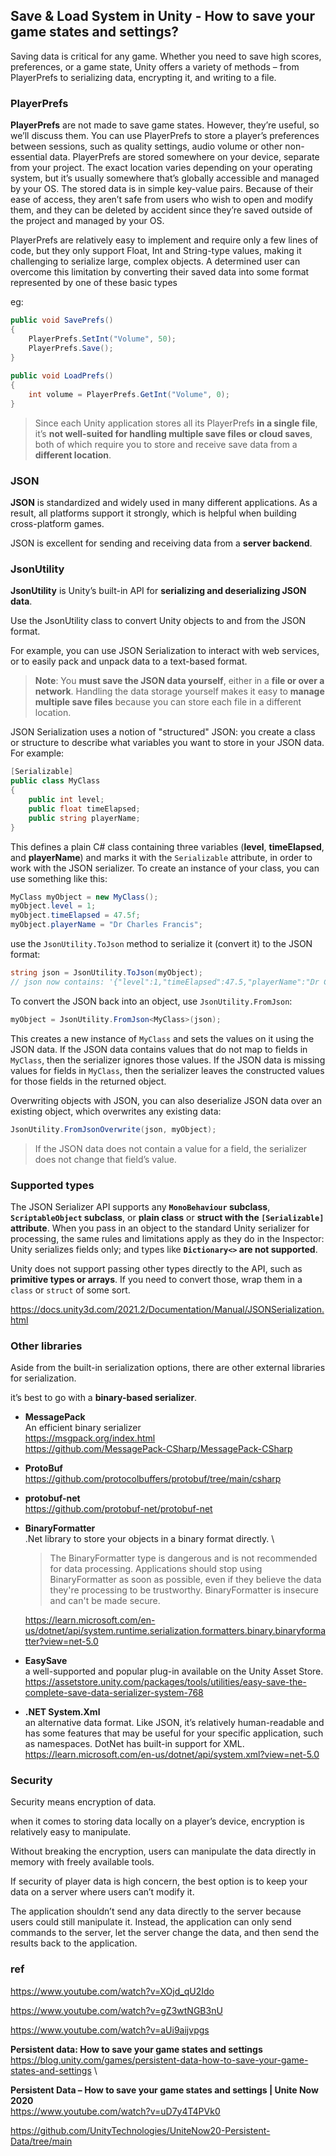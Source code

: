 ## Save & Load System in Unity - How to save your game states and settings?

Saving data is critical for any game. Whether you need to save high scores, preferences, or a game state, Unity offers a variety of methods – from PlayerPrefs to serializing data, encrypting it, and writing to a file.


### PlayerPrefs

**PlayerPrefs** are not made to save game states. However, they’re useful, so we’ll discuss them. You can use PlayerPrefs to store a player’s preferences between sessions, such as quality settings, audio volume or other non-essential data. PlayerPrefs are stored somewhere on your device, separate from your project. The exact location varies depending on your operating system, but it’s usually somewhere that’s globally accessible and managed by your OS. The stored data is in simple key-value pairs. Because of their ease of access, they aren’t safe from users who wish to open and modify them, and they can be deleted by accident since they’re saved outside of the project and managed by your OS.


PlayerPrefs are relatively easy to implement and require only a few lines of code, but they only support Float, Int and String-type values, making it challenging to serialize large, complex objects. A determined user can overcome this limitation by converting their saved data into some format represented by one of these basic types



eg:
```cs
public void SavePrefs()
{
    PlayerPrefs.SetInt("Volume", 50);
    PlayerPrefs.Save();
}
 
public void LoadPrefs()
{
    int volume = PlayerPrefs.GetInt("Volume", 0); 
}


```

> Since each Unity application stores all its PlayerPrefs **in a single file**, it’s **not well-suited for handling multiple save files or cloud saves**, both of which require you to store and receive save data from a **different location**.


### JSON
**JSON** is standardized and widely used in many different applications. As a result, all platforms support it strongly, which is helpful when building cross-platform games.

JSON is excellent for sending and receiving data from a **server backend**.


### JsonUtility

**JsonUtility** is Unity’s built-in API for **serializing and deserializing JSON data**.

Use the JsonUtility class to convert Unity objects to and from the JSON format.

For example, you can use JSON Serialization to interact with web services, or to easily pack and unpack data to a text-based format.


> **Note**: You **must save the JSON data yourself**, either in a **file or over a network**. Handling the data storage yourself makes it easy to **manage multiple save files** because you can store each file in a different location.


JSON Serialization uses a notion of "structured" JSON: you create a class or structure to describe what variables you want to store in your JSON data. For example:

```cs
[Serializable]
public class MyClass
{
    public int level;
    public float timeElapsed;
    public string playerName;
}
```
This defines a plain C# class containing three variables (**level**, **timeElapsed**, and **playerName**) and marks it with the `Serializable` attribute, in order to work with the JSON serializer. To create an instance of your class, you can use something like this:

```cs
MyClass myObject = new MyClass();
myObject.level = 1;
myObject.timeElapsed = 47.5f;
myObject.playerName = "Dr Charles Francis";
```
use the `JsonUtility.ToJson` method to serialize it (convert it) to the JSON format:
```cs
string json = JsonUtility.ToJson(myObject);
// json now contains: '{"level":1,"timeElapsed":47.5,"playerName":"Dr Charles Francis"}'
```

To convert the JSON back into an object, use `JsonUtility.FromJson`:

```cs
myObject = JsonUtility.FromJson<MyClass>(json);
```
This creates a new instance of `MyClass` and sets the values on it using the JSON data. If the JSON data contains values that do not map to fields in `MyClass`, then the serializer ignores those values. If the JSON data is missing values for fields in `MyClass`, then the serializer leaves the constructed values for those fields in the returned object.

Overwriting objects with JSON, you can also deserialize JSON data over an existing object, which overwrites any existing data:
```cs
JsonUtility.FromJsonOverwrite(json, myObject);
```
> If the JSON data does not contain a value for a field, the serializer does not change that field’s value.

### Supported types
The JSON Serializer API supports any **`MonoBehaviour` subclass**, **`ScriptableObject` subclass**, or **plain class** or **struct with the `[Serializable]` attribute**. When you pass in an object to the standard Unity serializer for processing, the same rules and limitations apply as they do in the Inspector: Unity serializes fields only; and types like **`Dictionary<>` are not supported**.

Unity does not support passing other types directly to the API, such as **primitive types or arrays**. If you need to convert those, wrap them in a `class` or `struct` of some sort.

https://docs.unity3d.com/2021.2/Documentation/Manual/JSONSerialization.html

### Other libraries
Aside from the built-in serialization options, there are other external libraries for serialization.

it’s best to go with a **binary-based serializer**.

- **MessagePack** \
  An efficient binary serializer \
  https://msgpack.org/index.html \
  https://github.com/MessagePack-CSharp/MessagePack-CSharp
- **ProtoBuf** \
  https://github.com/protocolbuffers/protobuf/tree/main/csharp
- **protobuf-net** \
  https://github.com/protobuf-net/protobuf-net
- **BinaryFormatter** \
  .Net library to store your objects in a binary format directly. \
  > The BinaryFormatter type is dangerous and is not recommended for data processing. Applications should stop using BinaryFormatter as soon as possible, even if they believe the data they're processing to be trustworthy. BinaryFormatter is insecure and can't be made secure.
  
  https://learn.microsoft.com/en-us/dotnet/api/system.runtime.serialization.formatters.binary.binaryformatter?view=net-5.0
- **EasySave** \
  a well-supported and popular plug-in available on the Unity Asset Store. \
  https://assetstore.unity.com/packages/tools/utilities/easy-save-the-complete-save-data-serializer-system-768
- **.NET System.Xml** \
  an alternative data format. Like JSON, it’s relatively human-readable and has some features that may be useful for your specific application, such as namespaces. DotNet has built-in support for XML.
  https://learn.microsoft.com/en-us/dotnet/api/system.xml?view=net-5.0

  



  


### Security
Security means encryption of data. 

when it comes to storing data locally on a player’s device, encryption is relatively easy to manipulate.

Without breaking the encryption, users can manipulate the data directly in memory with freely available tools.

If security of player data is high concern, the best option is to keep your data on a server where users can’t modify it. 

The application shouldn’t send any data directly to the server because users could still manipulate it. Instead, the application can only send commands to the server, let the server change the data, and then send the results back to the application.


### ref 
https://www.youtube.com/watch?v=XOjd_qU2Ido

https://www.youtube.com/watch?v=gZ3wtNGB3nU

https://www.youtube.com/watch?v=aUi9aijvpgs

**Persistent data: How to save your game states and settings** \
https://blog.unity.com/games/persistent-data-how-to-save-your-game-states-and-settings \

**Persistent Data – How to save your game states and settings | Unite Now 2020** \
https://www.youtube.com/watch?v=uD7y4T4PVk0


https://github.com/UnityTechnologies/UniteNow20-Persistent-Data/tree/main
